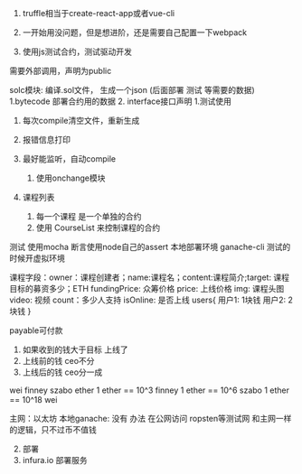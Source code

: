 1. truffle相当于create-react-app或者vue-cli
2. 一开始用没问题，但是想进阶，还是需要自己配置一下webpack


1. 使用js测试合约，测试驱动开发


需要外部调用，声明为public

solc模块: 编译.sol文件， 生成一个json  (后面部署 测试 等需要的数据)
    1.bytecode 部署合约用的数据
    2. interface接口声明
        1.测试使用

1. 每次compile清空文件，重新生成
2. 报错信息打印
3. 最好能监听，自动compile
    1. 使用onchange模块


1. 课程列表
    1. 每一个课程 是一个单独的合约
    2. 使用 CourseList 来控制课程的合约

测试 使用mocha
断言使用node自己的assert
本地部署环境 ganache-cli 测试的时候开虚拟环境

课程字段：owner：课程创建者；name:课程名；content:课程简介;target: 课程目标的募资多少；ETH
        fundingPrice: 众筹价格
        price: 上线价格
        img: 课程头图
        video: 视频
        count：多少人支持
        isOnline: 是否上线
        users{
            用户1: 1块钱
            用户2: 2块钱
        }

payable可付款

1. 如果收到的钱大于目标 上线了
2. 上线前的钱 ceo不分 
3. 上线后的钱 ceo分一成


wei finney szabo ether
1 ether == 10^3 finney
1 ether == 10^6 szabo
1 ether == 10^18 wei

主网：以太坊
本地ganache: 没有 办法 在公网访问
ropsten等测试网 和主网一样的逻辑，只不过币不值钱

2. 部署
3. infura.io 部署服务

